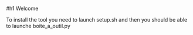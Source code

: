 #h1 Welcome

To install the tool you need to launch setup.sh and then you should be able to launche boite_a_outil.py
